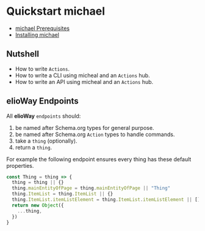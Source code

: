 # Quickstart michael

- [michael Prerequisites](/elioangels/michael/prerequisites.html)
- [Installing michael](/elioangels/michael/installing.html)

## Nutshell

- How to write `Actions`.
- How to write a CLI using micheal and an `Actions` hub.
- How to write an API using micheal and an `Actions` hub.

## elioWay Endpoints

All **elioWay** `endpoints` should:

1. be named after Schema.org types for general purpose.
2. be named after Schema.org `Action` types to handle commands.
3. take a `thing` (optionally).
4. return a `thing`.

For example the following endpoint ensures every thing has these default properties.

```javascript
const Thing = thing => {
  thing = thing || {}
  thing.mainEntityOfPage = thing.mainEntityOfPage || "Thing"
  thing.ItemList = thing.ItemList || {}
  thing.ItemList.itemListElement = thing.ItemList.itemListElement || []
  return new Object({
    ...thing,
  })
}
```
